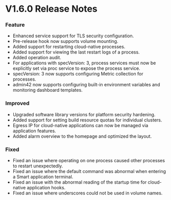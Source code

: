 # V1.6.0 Release Notes
### Feature
- Enhanced service support for TLS security configuration.
- Pre-release hook now supports volume mounting.
- Added support for restarting cloud-native processes.
- Added support for viewing the last restart logs of a process.
- Added operation audit.
- For applications with specVersion: 3, process services must now be explicitly set via proc service to expose the process service.
- specVersion: 3 now supports configuring Metric collection for processes.
- admin42 now supports configuring built-in environment variables and monitoring dashboard templates.

### Improved
- Upgraded software library versions for platform security hardening.
- Added support for setting build resource quotas for individual clusters.
- Egress IP for cloud-native applications can now be managed via application features.
- Added alarm overview to the homepage and optimized the layout.

### Fixed
- Fixed an issue where operating on one process caused other processes to restart unexpectedly.
- Fixed an issue where the default command was abnormal when entering a Smart application terminal.
- Fixed an issue with the abnormal reading of the startup time for cloud-native application hooks.
- Fixed an issue where underscores could not be used in volume names.
